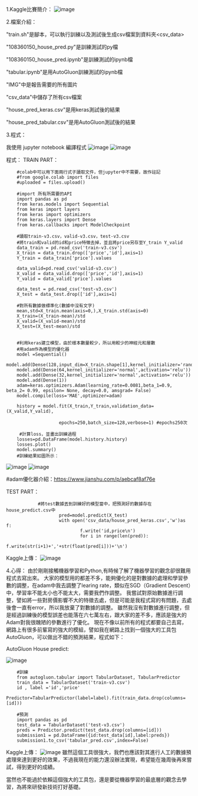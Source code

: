 1.Kaggle比賽簡介：
![image](https://github.com/MachineLearningNTUT/regression-T108360150/blob/main/IMG/Description.png)

2.檔案介紹：

"train.sh"是腳本，可以執行訓練以及測試後生成csv檔案到資料夾<csv_data>

"108360150_house_pred.py"是訓練測試的py檔

"108360150_house_pred.ipynb"是訓練測試的ipynb檔

"tabular.ipynb"是用AutoGluon訓練測試的ipynb檔

"IMG"中是報告需要的所有圖片

"csv_data"中儲存了所有csv檔案

"house_pred_keras.csv"是用keras測試後的結果

"house_pred_tabular.csv"是用AutoGluon測試後的結果



3.程式：

我使用 jupyter notebook 編譯程式
![image](https://github.com/MachineLearningNTUT/regression-T108360150/blob/main/IMG/jupyter1.jpg)
![image](https://github.com/MachineLearningNTUT/regression-T108360150/blob/main/IMG/jupyter2.jpg)

程式：
        TRAIN PART：

        #colab中可以用下面兩行式子讀取文件，但jupyter中不需要，故作註記
        #from google.colab import files
        #uploaded = files.upload()
       
        #import 所有所需要的API
        import pandas as pd
        from keras.models import Sequential
        from keras import layers
        from keras import optimizers
        from keras.layers import Dense
        from keras.callbacks import ModelCheckpoint
        
        #讀取train-v3.csv，valid-v3.csv，test-v3.csv
        #將train和valid的id和price特徵去掉，並且將price另存至Y_train Y_valid
        data_train = pd.read_csv('train-v3.csv')
        X_train = data_train.drop(['price','id'],axis=1)
        Y_train = data_train['price'].values

        data_valid=pd.read_csv('valid-v3.csv')
        X_valid = data_valid.drop(['price','id'],axis=1)
        Y_valid = data_valid['price'].values

        data_test = pd.read_csv('test-v3.csv')
        X_test = data_test.drop(['id'],axis=1)

        #對所有數據做標準化(數據中沒有文字)
        mean,std=X_train.mean(axis=0,),X_train.std(axis=0)
        X_train=(X_train-mean)/std
        X_valid=(X_valid-mean)/std
        X_test=(X_test-mean)/std


        #利用keras建立模型，由於樣本數量較少，所以用較少的神經元和層數
        #用adam作為模型的優化器
        model =Sequential()
        model.add(Dense(128,input_dim=X_train.shape[1],kernel_initializer='random_normal',activation='relu'))
        model.add(Dense(64,kernel_initializer='normal',activation='relu'))
        model.add(Dense(32,kernel_initializer='normal',activation='relu'))
        model.add(Dense(1))
        adam=keras.optimizers.Adam(learning_rate=0.0081,beta_1=0.9, beta_2= 0.99, epsilon= None, decay=0.0, amsgrad= False)
        model.compile(loss='MAE',optimizer=adam)
        
        history = model.fit(X_train,Y_train,validation_data=(X_valid,Y_valid),
                        
                        epochs=250,batch_size=128,verbose=1) #epochs250次
       
         #計算loss，並畫出訓練過程
        losses=pd.DataFrame(model.history.history)
        losses.plot()
        model.summary()
        #訓練結果如圖所示：
![image](https://github.com/MachineLearningNTUT/regression-T108360150/blob/main/IMG/figure1.png)
![image](https://github.com/MachineLearningNTUT/regression-T108360150/blob/main/IMG/figure2.png)
         
#adam優化器介紹：https://www.jianshu.com/p/aebcaf8af76e
       
  TEST  PART：
                
                #將test數據丟到訓練好的模型當中，把預測好的數據存在house_predict.csv中
                        pred=model.predict(X_test)
                        with open('csv_data/house_pred_keras.csv','w')as f:
                                f.write('id,price\n')
                                for i in range(len(pred)):
                                        f.write(str(i+1)+','+str(float(pred[i]))+'\n')

Kaggle上傳：
![image](https://github.com/MachineLearningNTUT/regression-T108360150/blob/main/IMG/kaggle_sub.png)



4.心得：
由於剛剛接觸機器學習和Python,有時候了解了機器學習的觀念卻很難用程式去寫出來。
大家的模型用的都差不多，能夠優化的是對數據的處理和學習參數的調整，在adam中我去調整了learing rate，類似在SGD（Gradient Descent）中，學習率不能太小也不能太大，需要我們作調整。
我嘗試對原始數據進行調整，譬如將一些對房價影響不大的特徵去處，但是可能是我程式寫的有問題，去處後會一直有error，所以我放棄了對數據的調整。
雖然我沒有對數據進行調整，但是經過訓練後的模型誤差也能落在六七萬左右，跟大家的差不多，應該是強大的Adam對我很醜陋的參數進行了優化。
現在不像以前所有的程式都要自己去寫，網路上有很多前輩寫的強大的模組，譬如我在網路上找到一個強大的工具包AutoGluon，可以做出不錯的預測結果，程式如下：

  AutoGluon House predict:

![image](https://github.com/MachineLearningNTUT/regression-T108360150/blob/main/IMG/AutoGluon1.png)

        #訓練
        from autogluon.tabular import TabularDataset, TabularPredictor
        train_data = TabularDataset('train-v3.csv')
        id , label ='id','price'
        Predictor=TabularPredictor(label=label).fit(train_data.drop(columns=[id]))
       
        #預測
        import pandas as pd
        test_data = TabularDataset('test-v3.csv')
        preds = Predictor.predict(test_data.drop(columns=[id]))
        submission1 = pd.DataFrame({id:test_data[id],label:preds})
        submission1.to_csv('tabular_pred.csv',index=False)

 Kaggle上傳：
![image](https://github.com/MachineLearningNTUT/regression-T108360150/blob/main/IMG/tabular2.png)
雖然這個工具很強大，我們也應該對其進行人工的數據預處理來達到更好的效果，不過我現在的能力還沒辦法實現，希望能在幾周後再來嘗試，得到更好的成績。

當然也不能過於依賴這個強大的工具包，還是要從機器學習的最底層的觀念去學習，為將來研發新技術打好基礎。